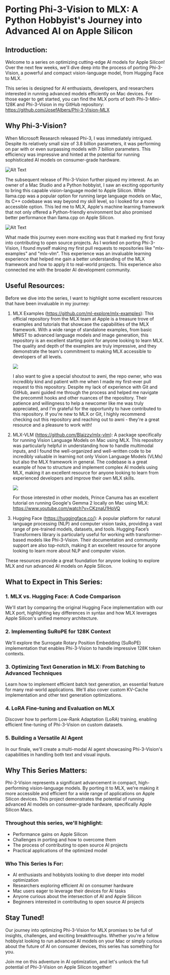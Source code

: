 # Porting Phi-3-Vision to MLX: A Python Hobbyist's Journey into Advanced AI on Apple Silicon

## Introduction:

Welcome to a series on optimizing cutting-edge AI models for Apple Silicon! Over the next few weeks, we'll dive deep into the process of porting Phi-3-Vision, a powerful and compact vision-language model, from Hugging Face to MLX.

This series is designed for AI enthusiasts, developers, and researchers interested in running advanced models efficiently on Mac devices. For those eager to get started, you can find the MLX ports of both Phi-3-Mini-128K and Phi-3-Vision in my GitHub repository: https://github.com/JosefAlbers/Phi-3-Vision-MLX

## Why Phi-3-Vision?

When Microsoft Research released Phi-3, I was immediately intrigued. Despite its relatively small size of 3.8 billion parameters, it was performing on par with or even surpassing models with 7 billion parameters. This efficiency was impressive and hinted at the potential for running sophisticated AI models on consumer-grade hardware.

![Alt Text](tutorial_part0_phi3.png)

The subsequent release of Phi-3-Vision further piqued my interest. As an owner of a Mac Studio and a Python hobbyist, I saw an exciting opportunity to bring this capable vision-language model to Apple Silicon. While llama.cpp was a popular option for running large language models on Mac, its C++ codebase was way beyond my skill level, so I looked for a more accessible option. This led me to MLX, Apple's machine learning framework that not only offered a Python-friendly environment but also promised better performance than llama.cpp on Apple Silicon.

![Alt Text](tutorial_part0_phi3_v.png)

What made this journey even more exciting was that it marked my first foray into contributing to open source projects. As I worked on porting Phi-3-Vision, I found myself making my first pull requests to repositories like "mlx-examples" and "mlx-vlm". This experience was an invaluable learning experience that helped me gain a better understanding of the MLX framework and how to apply it to real-world projects. This experience also connected me with the broader AI development community.

## Useful Resources:

Before we dive into the series, I want to highlight some excellent resources that have been invaluable in my journey:

1. MLX Examples (https://github.com/ml-explore/mlx-examples): This official repository from the MLX team at Apple is a treasure trove of examples and tutorials that showcase the capabilities of the MLX framework. With a wide range of standalone examples, from basic MNIST to advanced language models and image generation, this repository is an excellent starting point for anyone looking to learn MLX. The quality and depth of the examples are truly impressive, and they demonstrate the team's commitment to making MLX accessible to developers of all levels.

    <img src="https://raw.githubusercontent.com/JosefAlbers/Phi-3-Vision-MLX/main/assets/tutorial_part0_awni.png">

    I also want to give a special shoutout to awni, the repo owner, who was incredibly kind and patient with me when I made my first-ever pull request to this repository. Despite my lack of experience with Git and GitHub, awni guided me through the process and helped me navigate the precommit hooks and other nuances of the repository. Their patience and willingness to help a newcomer like me was truly appreciated, and I'm grateful for the opportunity to have contributed to this repository. If you're new to MLX or Git, I highly recommend checking out this repository and reaching out to awni - they're a great resource and a pleasure to work with!

2. MLX-VLM (https://github.com/Blaizzy/mlx-vlm): A package specifically for running Vision Language Models on Mac using MLX. This repository was particularly helpful in understanding how to handle multimodal inputs, and I found the well-organized and well-written code to be incredibly valuable in learning not only Vision Language Models (VLMs) but also the MLX framework in general. The codebase is a great example of how to structure and implement complex AI models using MLX, making it an excellent resource for anyone looking to learn from experienced developers and improve their own MLX skills.

    <img src="https://raw.githubusercontent.com/JosefAlbers/Phi-3-Vision-MLX/main/assets/tutorial_part0_canuma.png">

    For those interested in other models, Prince Canuma has an excellent tutorial on running Google's Gemma 2 locally on Mac using MLX: https://www.youtube.com/watch?v=CKznaU1HpVQ

3. Hugging Face (https://huggingface.co/): A popular platform for natural language processing (NLP) and computer vision tasks, providing a vast range of pre-trained models, datasets, and tools. Hugging Face’s Transformers library is particularly useful for working with transformer-based models like Phi-3-Vision. Their documentation and community support are also top-notch, making it an excellent resource for anyone looking to learn more about NLP and computer vision.

These resources provide a great foundation for anyone looking to explore MLX and run advanced AI models on Apple Silicon.

## What to Expect in This Series:

### 1. MLX vs. Hugging Face: A Code Comparison

We'll start by comparing the original Hugging Face implementation with our MLX port, highlighting key differences in syntax and how MLX leverages Apple Silicon's unified memory architecture.

### 2. Implementing SuRoPE for 128K Context

We'll explore the Surrogate Rotary Position Embedding (SuRoPE) implementation that enables Phi-3-Vision to handle impressive 128K token contexts.

### 3. Optimizing Text Generation in MLX: From Batching to Advanced Techniques

Learn how to implement efficient batch text generation, an essential feature for many real-world applications. We'll also cover custom KV-Cache implementation and other text generation optimizations.

### 4. LoRA Fine-tuning and Evaluation on MLX

Discover how to perform Low-Rank Adaptation (LoRA) training, enabling efficient fine-tuning of Phi-3-Vision on custom datasets.

### 5. Building a Versatile AI Agent

In our finale, we'll create a multi-modal AI agent showcasing Phi-3-Vision's capabilities in handling both text and visual inputs.

## Why This Series Matters:

Phi-3-Vision represents a significant advancement in compact, high-performing vision-language models. By porting it to MLX, we're making it more accessible and efficient for a wide range of applications on Apple Silicon devices. This project demonstrates the potential of running advanced AI models on consumer-grade hardware, specifically Apple Silicon Macs.

### Throughout this series, we'll highlight:
- Performance gains on Apple Silicon
- Challenges in porting and how to overcome them
- The process of contributing to open source AI projects
- Practical applications of the optimized model

### Who This Series Is For:
- AI enthusiasts and hobbyists looking to dive deeper into model optimization
- Researchers exploring efficient AI on consumer hardware
- Mac users eager to leverage their devices for AI tasks
- Anyone curious about the intersection of AI and Apple Silicon
- Beginners interested in contributing to open source AI projects

## Stay Tuned!

Our journey into optimizing Phi-3-Vision for MLX promises to be full of insights, challenges, and exciting breakthroughs. Whether you're a fellow hobbyist looking to run advanced AI models on your Mac or simply curious about the future of AI on consumer devices, this series has something for you.

Join me on this adventure in AI optimization, and let's unlock the full potential of Phi-3-Vision on Apple Silicon together!